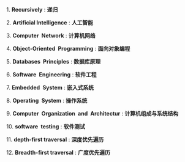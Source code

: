 1\. **Recursively** : **递归**

2\. **Artificial  Intelligence** : **人工智能**

3\. **Computer Network** : **计算机网络**   
  
4\. **Object-Oriented Programming** : **面向对象编程**  
  
5\. **Databases Principles** : **数据库原理**   

6\. **Software Engineering** : **软件工程**     
  
7\. **Embedded System** : **嵌入式系统**   

8\. **Operating System** : **操作系统**   
   
9\. **Computer Organization and Architectur** : **计算机组成与系统结构**   
  
10\. **software testing** : **软件测试**  
  
11\. **depth-first traversal** : **深度优先遍历**  
  
12\. **Breadth-first traversal** : **广度优先遍历**   

